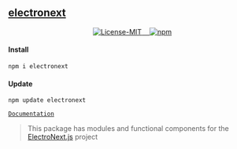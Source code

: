 ## [electronext](https://github.com/electronextjs/electronext)
 
<p align="center">
<a href="#details">
<img src="https://img.shields.io/badge/License-MIT-319046?" alt="License-MIT"/>
&nbsp;&nbsp;
<img src="https://img.shields.io/badge/npm-v1.0.8-319046" alt="npm"/>
</a>
</p>

#### Install
```
npm i electronext
```
#### Update
```
npm update electronext
```

[`Documentation`](https://electronextjs.vercel.app/docs/)

> This package has modules and functional components for the [ElectroNext.js](https://github.com/electronextjs/ElectroNext.js) project